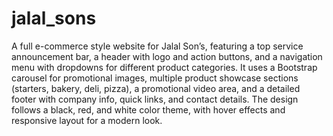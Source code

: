# jalal_sons
A full e-commerce style website for Jalal Son’s, featuring a top service announcement bar, a header with logo and action buttons, and a navigation menu with dropdowns for different product categories. It uses a Bootstrap carousel for promotional images, multiple product showcase sections (starters, bakery, deli, pizza), a promotional video area, and a detailed footer with company info, quick links, and contact details. The design follows a black, red, and white color theme, with hover effects and responsive layout for a modern look.
